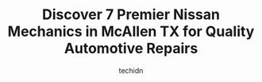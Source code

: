 ---
layout: ampstory
image: https://images.unsplash.com/photo-1598560342586-54fac322e093?ixlib=rb-4.0.3&ixid=MnwxMjA3fDB8MHxwaG90by1wYWdlfHx8fGVufDB8fHx8&auto=format&fit=crop&w=640&h=853&q=80
author: techidn
featured: false
description: For top-quality automotive repairs and maintenance, visit the 7 best Nissan Mechanic in McAllen TX, USA. Their reputation for excellence and their dedication to customer satisfaction make th
title: Discover 7 Premier Nissan Mechanics in McAllen TX for Quality Automotive Repairs
cover:
   title: Discover 7 Premier Nissan Mechanics in McAllen TX for Quality Automotive Repairs
   subtitle: Rickpate
   background: https://images.unsplash.com/photo-1598560342586-54fac322e093?ixlib=rb-4.0.3&ixid=MnwxMjA3fDB8MHxwaG90by1wYWdlfHx8fGVufDB8fHx8&auto=format&fit=crop&w=640&h=853&q=80

pages: 
 - layout: thirds
   top: <h1>#1 Integrity Auto Repair</h1>
   bottom: "<p>Took my 01 BMW in for an oil leak (oil filter housing) and not only did they get that job done, they noticed another important issue I hadnt caught yet and took care o</p>"
   background: https://www.knot35.com/toplist/wp-content/uploads/2023/06/best-nissan-mechanic-1-in-mcallen-tx-1685835389.jpeg
   backgroundblur: true
 - layout: thirds
   top: <h1>#2 Stutz Auto Service Inc.</h1>
   bottom: "<p>2408 Pecan Blvd, McAllen, TX 78501, United States</p>"
   background: https://www.knot35.com/toplist/wp-content/uploads/2023/06/best-nissan-mechanic-2-in-mcallen-tx-1685835390.jpeg
   cta:
      link: https://www.knot35.com/toplist/discover-7-premier-nissan-mechanics-in-mcallen-tx-for-quality-automotive-repairs/
      text: Discover 7 Premier Nissan Mechanics in McAllen TX for Quality Automotive Repairs
 - layout: thirds
   top: <h1>#3 Bert Ogden Nissan of McAllen Service</h1>
   bottom: "<p>721 N Jackson Rd, McAllen, TX 78501, United States</p>"
   background: https://www.knot35.com/toplist/wp-content/uploads/2023/06/best-nissan-mechanic-3-in-mcallen-tx-1685835390.jpeg
   cta:
      link: https://www.knot35.com/toplist/discover-7-premier-nissan-mechanics-in-mcallen-tx-for-quality-automotive-repairs/
      text: Discover 7 Premier Nissan Mechanics in McAllen TX for Quality Automotive Repairs
 - layout: thirds
   top: <h1>#4 Limas Auto Repair</h1>
   bottom: "<p>2601 Auburn Ave, McAllen, TX 78504, United States</p>"
   background: https://images.unsplash.com/photo-1609083590460-7b8cc0ca65f8?ixlib=rb-4.0.3&ixid=MnwxMjA3fDB8MHxwaG90by1wYWdlfHx8fGVufDB8fHx8&auto=format&fit=crop&w=640&h=853&q=80
   cta:
      link: https://www.knot35.com/toplist/discover-7-premier-nissan-mechanics-in-mcallen-tx-for-quality-automotive-repairs/
      text: Discover 7 Premier Nissan Mechanics in McAllen TX for Quality Automotive Repairs
 - layout: thirds
   top: <h1>#5 Jauregui Automotive & Performance Center</h1>
   bottom: "<p>2101 W Nolana Ave rear, McAllen, TX 78501, United States</p>"
   background: https://images.unsplash.com/photo-1618556658017-fd9c732d1360?ixlib=rb-4.0.3&ixid=MnwxMjA3fDB8MHxwaG90by1wYWdlfHx8fGVufDB8fHx8&auto=format&fit=crop&w=640&h=853&q=80
   cta:
      link: https://www.knot35.com/toplist/discover-7-premier-nissan-mechanics-in-mcallen-tx-for-quality-automotive-repairs/
      text: Discover 7 Premier Nissan Mechanics in McAllen TX for Quality Automotive Repairs
 - layout: thirds
   top: <h1>#6 Lightning Auto Service</h1>
   bottom: "<p>2736 Ash Ave, McAllen, TX 78501, United States</p>"
   background: https://images.unsplash.com/photo-1580610447943-1bfbef5efe07?ixlib=rb-4.0.3&ixid=MnwxMjA3fDB8MHxwaG90by1wYWdlfHx8fGVufDB8fHx8&auto=format&fit=crop&w=640&h=853&q=80
   cta:
      link: https://www.knot35.com/toplist/discover-7-premier-nissan-mechanics-in-mcallen-tx-for-quality-automotive-repairs/
      text: Discover 7 Premier Nissan Mechanics in McAllen TX for Quality Automotive Repairs
 - layout: thirds
   top: <h1>#7 Twins Auto Service</h1>
   bottom: "<p>4321 Buddy Owens Blvd, McAllen, TX 78504, United States</p>"
   background: https://images.unsplash.com/photo-1541356665065-22676f35dd40?ixlib=rb-4.0.3&ixid=MnwxMjA3fDB8MHxwaG90by1wYWdlfHx8fGVufDB8fHx8&auto=format&fit=crop&w=640&h=853&q=80
   cta:
      link: https://www.knot35.com/toplist/discover-7-premier-nissan-mechanics-in-mcallen-tx-for-quality-automotive-repairs/
      text: Discover 7 Premier Nissan Mechanics in McAllen TX for Quality Automotive Repairs
 - layout: thirds
   middle: Continue reading...
   background: https://images.unsplash.com/photo-1552083974-186346191183?ixlib=rb-4.0.3&ixid=MnwxMjA3fDB8MHxwaG90by1wYWdlfHx8fGVufDB8fHx8&auto=format&fit=crop&w=640&h=853&q=80
   cta:
      link: https://www.knot35.com/toplist/discover-7-premier-nissan-mechanics-in-mcallen-tx-for-quality-automotive-repairs/
      text: Discover 7 Premier Nissan Mechanics in McAllen TX for Quality Automotive Repairs
      
---